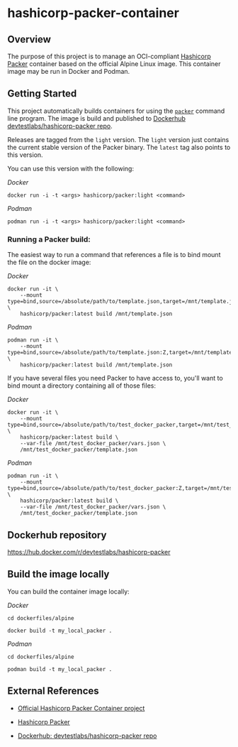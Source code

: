 # hashicorp-packer-container
## Overview
The purpose of this project is to manage an OCI-compliant [Hashicorp Packer](https://packer.io) container based on the official Alpine Linux image. This container image may be run in Docker and Podman.

## Getting Started
This project automatically builds containers for using the [`packer`](https://packer.io) command line program. The image is build and published to [Dockerhub devtestlabs/hashicorp-packer repo](https://hub.docker.com/r/devtestlabs/hashicorp-packer).

Releases are tagged from the `light` version. The `light` version just contains the current stable version of the Packer binary. The `latest` tag also points to this version.

You can use this version with the following:

*Docker*
```shell
docker run -i -t <args> hashicorp/packer:light <command>
```

*Podman*
```shell
podman run -i -t <args> hashicorp/packer:light <command>
```

### Running a Packer build:

The easiest way to run a command that references a file is to bind mount the
file on the docker image:

*Docker*
```shell
docker run -it \
	--mount type=bind,source=/absolute/path/to/template.json,target=/mnt/template.json \
	hashicorp/packer:latest build /mnt/template.json
```

*Podman*
```shell
podman run -it \
	--mount type=bind,source=/absolute/path/to/template.json:Z,target=/mnt/template.json \
	hashicorp/packer:latest build /mnt/template.json
```

If you have several files you need Packer to have access to, you'll want to
bind mount a directory containing all of those files:

*Docker*
```shell
docker run -it \
    --mount type=bind,source=/absolute/path/to/test_docker_packer,target=/mnt/test_docker_packer \
    hashicorp/packer:latest build \
    --var-file /mnt/test_docker_packer/vars.json \
    /mnt/test_docker_packer/template.json
```

*Podman*
```shell
podman run -it \
    --mount type=bind,source=/absolute/path/to/test_docker_packer:Z,target=/mnt/test_docker_packer \
    hashicorp/packer:latest build \
    --var-file /mnt/test_docker_packer/vars.json \
    /mnt/test_docker_packer/template.json
```

## Dockerhub repository
https://hub.docker.com/r/devtestlabs/hashicorp-packer

## Build the image locally
You can build the container image locally:

*Docker*
```shell
cd dockerfiles/alpine

docker build -t my_local_packer .
```

*Podman*
```shell
cd dockerfiles/alpine

podman build -t my_local_packer .
```

## External References

* [Official Hashicorp Packer Container project](https://github.com/hashicorp/docker-hub-images/tree/master/packer)

* [Hashicorp Packer](https://packer.io)

* [Dockerhub: devtestlabs/hashicorp-packer repo](https://hub.docker.com/r/devtestlabs/hashicorp-packer)